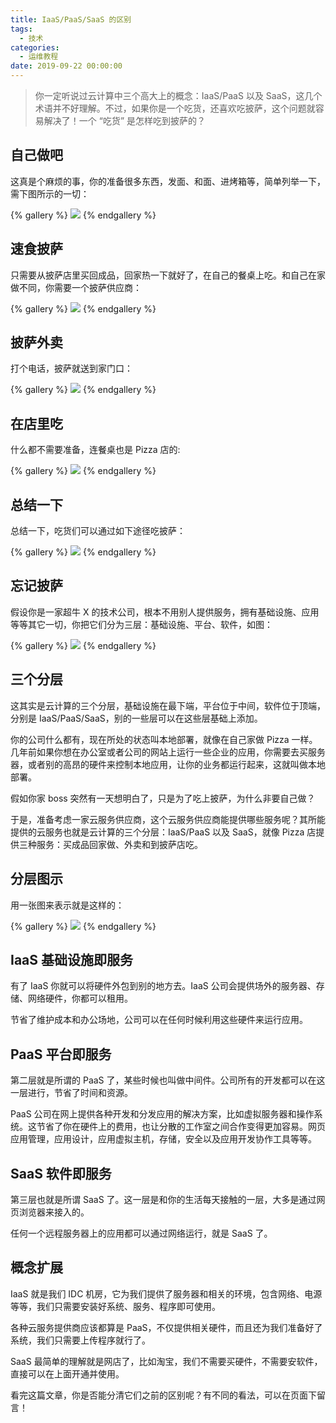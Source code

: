 ```yaml
---
title: IaaS/PaaS/SaaS 的区别
tags:
  - 技术
categories:
  - 运维教程
date: 2019-09-22 00:00:00
---
```


> 你一定听说过云计算中三个高大上的概念：IaaS/PaaS 以及 SaaS，这几个术语并不好理解。不过，如果你是一个吃货，还喜欢吃披萨，这个问题就容易解决了！一个 “吃货” 是怎样吃到披萨的？

<!-- more -->

## 自己做吧

这真是个麻烦的事，你的准备很多东西，发面、和面、进烤箱等，简单列举一下，需下图所示的一切：

{% gallery %}
![](https://cdn.dusays.com/2019/09/75-1.jpg)
{% endgallery %}

## 速食披萨

只需要从披萨店里买回成品，回家热一下就好了，在自己的餐桌上吃。和自己在家做不同，你需要一个披萨供应商：

{% gallery %}
![](https://cdn.dusays.com/2019/09/75-2.jpg)
{% endgallery %}

## 披萨外卖

打个电话，披萨就送到家门口：

{% gallery %}
![](https://cdn.dusays.com/2019/09/75-3.jpg)
{% endgallery %}

## 在店里吃

什么都不需要准备，连餐桌也是 Pizza 店的:

{% gallery %}
![](https://cdn.dusays.com/2019/09/75-4.jpg)
{% endgallery %}

## 总结一下

总结一下，吃货们可以通过如下途径吃披萨：

{% gallery %}
![](https://cdn.dusays.com/2019/09/75-5.jpg)
{% endgallery %}

## 忘记披萨

假设你是一家超牛 X 的技术公司，根本不用别人提供服务，拥有基础设施、应用等等其它一切，你把它们分为三层：基础设施、平台、软件，如图：

{% gallery %}
![](https://cdn.dusays.com/2019/09/75-6.jpg)
{% endgallery %}

## 三个分层

这其实是云计算的三个分层，基础设施在最下端，平台位于中间，软件位于顶端，分别是 IaaS/PaaS/SaaS，别的一些层可以在这些层基础上添加。

你的公司什么都有，现在所处的状态叫本地部署，就像在自己家做 Pizza 一样。几年前如果你想在办公室或者公司的网站上运行一些企业的应用，你需要去买服务器，或者别的高昂的硬件来控制本地应用，让你的业务都运行起来，这就叫做本地部署。

假如你家 boss 突然有一天想明白了，只是为了吃上披萨，为什么非要自己做？

于是，准备考虑一家云服务供应商，这个云服务供应商能提供哪些服务呢？其所能提供的云服务也就是云计算的三个分层：IaaS/PaaS 以及 SaaS，就像 Pizza 店提供三种服务：买成品回家做、外卖和到披萨店吃。

## 分层图示

用一张图来表示就是这样的：

{% gallery %}
![](https://cdn.dusays.com/2019/09/75-7.jpg)
{% endgallery %}

## IaaS 基础设施即服务

有了 IaaS 你就可以将硬件外包到别的地方去。IaaS 公司会提供场外的服务器、存储、网络硬件，你都可以租用。

节省了维护成本和办公场地，公司可以在任何时候利用这些硬件来运行应用。

## PaaS 平台即服务

第二层就是所谓的 PaaS 了，某些时候也叫做中间件。公司所有的开发都可以在这一层进行，节省了时间和资源。

PaaS 公司在网上提供各种开发和分发应用的解决方案，比如虚拟服务器和操作系统。这节省了你在硬件上的费用，也让分散的工作室之间合作变得更加容易。网页应用管理，应用设计，应用虚拟主机，存储，安全以及应用开发协作工具等等。

## SaaS 软件即服务

第三层也就是所谓 SaaS 了。这一层是和你的生活每天接触的一层，大多是通过网页浏览器来接入的。

任何一个远程服务器上的应用都可以通过网络运行，就是 SaaS 了。

## 概念扩展

IaaS 就是我们 IDC 机房，它为我们提供了服务器和相关的环境，包含网络、电源等等，我们只需要安装好系统、服务、程序即可使用。

各种云服务提供商应该都算是 PaaS，不仅提供相关硬件，而且还为我们准备好了系统，我们只需要上传程序就行了。

SaaS 最简单的理解就是网店了，比如淘宝，我们不需要买硬件，不需要安软件，直接可以在上面开通并使用。

看完这篇文章，你是否能分清它们之前的区别呢？有不同的看法，可以在页面下留言！
